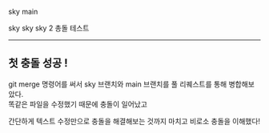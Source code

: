 sky main

sky sky sky 2
총돌 테스트

---

## 첫 충돌 성공 !

git merge 명령어를 써서 sky 브랜치와 main 브랜치를 풀 리퀘스트를 통해 병합해보았다.<br>
똑같은 파일을 수정했기 때문에 충돌이 일어났고

간단하게 텍스트 수정만으로 충돌을 해결해보는 것까지 마치고
비로소 충돌을 이해했다!


